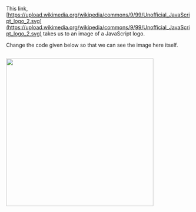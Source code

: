 This link, [https://upload.wikimedia.org/wikipedia/commons/9/99/Unofficial_JavaScript_logo_2.svg](https://upload.wikimedia.org/wikipedia/commons/9/99/Unofficial_JavaScript_logo_2.svg) takes us to an image of a JavaScript logo.

Change the code given below so that we can see the image here itself.

<codeblock language="html" type="exercise" testMode="fixedInput">
<code>
<img width="400px"/>
</code>

<solution>
<img src="https://upload.wikimedia.org/wikipedia/commons/9/99/Unofficial_JavaScript_logo_2.svg" width="400px"/>
</solution>
</codeblock>